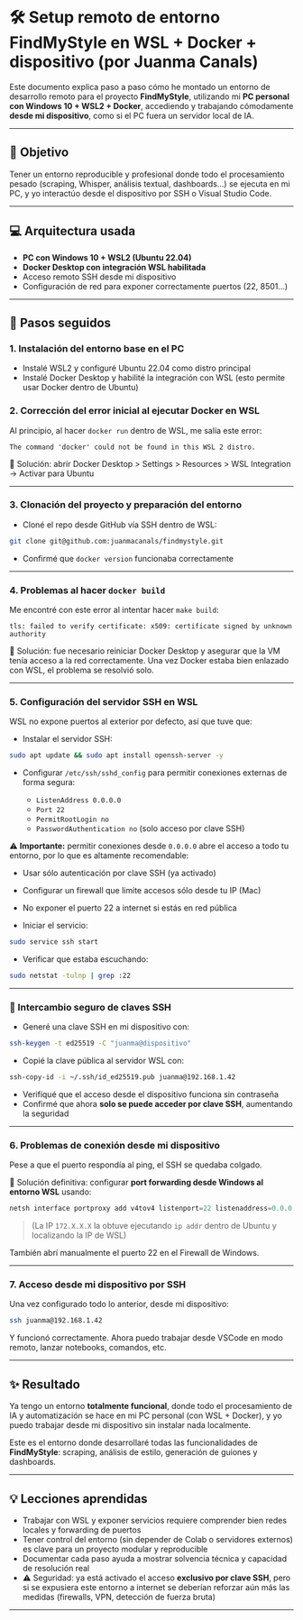 # 🛠️ Setup remoto de entorno FindMyStyle en WSL + Docker + dispositivo (por Juanma Canals)

Este documento explica paso a paso cómo he montado un entorno de desarrollo remoto para el proyecto **FindMyStyle**, utilizando mi **PC personal con Windows 10 + WSL2 + Docker**, accediendo y trabajando cómodamente **desde mi dispositivo**, como si el PC fuera un servidor local de IA.

---

## 🧠 Objetivo

Tener un entorno reproducible y profesional donde todo el procesamiento pesado (scraping, Whisper, análisis textual, dashboards...) se ejecuta en mi PC, y yo interactúo desde el dispositivo por SSH o Visual Studio Code.

---

## 💻 Arquitectura usada

* **PC con Windows 10 + WSL2 (Ubuntu 22.04)**
* **Docker Desktop con integración WSL habilitada**
* Acceso remoto SSH desde mi dispositivo
* Configuración de red para exponer correctamente puertos (22, 8501...)

---

## 🧱 Pasos seguidos

### 1. Instalación del entorno base en el PC

* Instalé WSL2 y configuré Ubuntu 22.04 como distro principal
* Instalé Docker Desktop y habilité la integración con WSL (esto permite usar Docker dentro de Ubuntu)

### 2. Corrección del error inicial al ejecutar Docker en WSL

Al principio, al hacer `docker run` dentro de WSL, me salía este error:

```
The command 'docker' could not be found in this WSL 2 distro.
```

🔧 Solución: abrir Docker Desktop > Settings > Resources > WSL Integration → Activar para Ubuntu

---

### 3. Clonación del proyecto y preparación del entorno

* Cloné el repo desde GitHub vía SSH dentro de WSL:

```bash
git clone git@github.com:juanmacanals/findmystyle.git
```

* Confirmé que `docker version` funcionaba correctamente

---

### 4. Problemas al hacer `docker build`

Me encontré con este error al intentar hacer `make build`:

```
tls: failed to verify certificate: x509: certificate signed by unknown authority
```

🔧 Solución: fue necesario reiniciar Docker Desktop y asegurar que la VM tenía acceso a la red correctamente. Una vez Docker estaba bien enlazado con WSL, el problema se resolvió solo.

---

### 5. Configuración del servidor SSH en WSL

WSL no expone puertos al exterior por defecto, así que tuve que:

* Instalar el servidor SSH:

```bash
sudo apt update && sudo apt install openssh-server -y
```

* Configurar `/etc/ssh/sshd_config` para permitir conexiones externas de forma segura:

  * `ListenAddress 0.0.0.0`
  * `Port 22`
  * `PermitRootLogin no`
  * `PasswordAuthentication no` (solo acceso por clave SSH)

⚠️ **Importante:** permitir conexiones desde `0.0.0.0` abre el acceso a todo tu entorno, por lo que es altamente recomendable:

* Usar sólo autenticación por clave SSH (ya activado)

* Configurar un firewall que limite accesos sólo desde tu IP (Mac)

* No exponer el puerto 22 a internet si estás en red pública

* Iniciar el servicio:

```bash
sudo service ssh start
```

* Verificar que estaba escuchando:

```bash
sudo netstat -tulnp | grep :22
```

---

### 🔐 Intercambio seguro de claves SSH

* Generé una clave SSH en mi dispositivo con:

```bash
ssh-keygen -t ed25519 -C "juanma@dispositivo"
```

* Copié la clave pública al servidor WSL con:

```bash
ssh-copy-id -i ~/.ssh/id_ed25519.pub juanma@192.168.1.42
```

* Verifiqué que el acceso desde el dispositivo funciona sin contraseña
* Confirmé que ahora **solo se puede acceder por clave SSH**, aumentando la seguridad

---

### 6. Problemas de conexión desde mi dispositivo

Pese a que el puerto respondía al ping, el SSH se quedaba colgado.

🔧 Solución definitiva: configurar **port forwarding desde Windows al entorno WSL** usando:

```powershell
netsh interface portproxy add v4tov4 listenport=22 listenaddress=0.0.0.0 connectport=22 connectaddress=172.X.X.X
```

> (La IP `172.X.X.X` la obtuve ejecutando `ip addr` dentro de Ubuntu y localizando la IP de WSL)

También abrí manualmente el puerto 22 en el Firewall de Windows.

---

### 7. Acceso desde mi dispositivo por SSH

Una vez configurado todo lo anterior, desde mi dispositivo:

```bash
ssh juanma@192.168.1.42
```

Y funcionó correctamente. Ahora puedo trabajar desde VSCode en modo remoto, lanzar notebooks, comandos, etc.

---

## ✨ Resultado

Ya tengo un entorno **totalmente funcional**, donde todo el procesamiento de IA y automatización se hace en mi PC personal (con WSL + Docker), y yo puedo trabajar desde mi dispositivo sin instalar nada localmente.

Este es el entorno donde desarrollaré todas las funcionalidades de **FindMyStyle**: scraping, análisis de estilo, generación de guiones y dashboards.

---

## 💡 Lecciones aprendidas

* Trabajar con WSL y exponer servicios requiere comprender bien redes locales y forwarding de puertos
* Tener control del entorno (sin depender de Colab o servidores externos) es clave para un proyecto modular y reproducible
* Documentar cada paso ayuda a mostrar solvencia técnica y capacidad de resolución real
* ⚠️ Seguridad: ya está activado el acceso **exclusivo por clave SSH**, pero si se expusiera este entorno a internet se deberían reforzar aún más las medidas (firewalls, VPN, detección de fuerza bruta)

---

